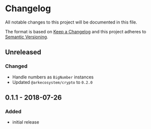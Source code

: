 # Changelog

All notable changes to this project will be documented in this file.

The format is based on [Keep a Changelog](http://keepachangelog.com/en/1.0.0/)
and this project adheres to [Semantic Versioning](http://semver.org/spec/v2.0.0.html).

## Unreleased

### Changed
- Handle numbers as `BigNumber` instances
- Updated `@arkecosystem/crypto` to `0.2.0`

## 0.1.1 - 2018-07-26

### Added
- initial release
